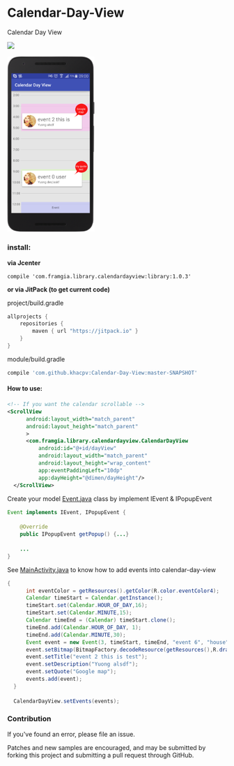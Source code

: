 # Calendar-Day-View
Calendar Day View

[![](https://jitpack.io/v/khacpv/Calendar-Day-View.svg)](https://jitpack.io/#khacpv/Calendar-Day-View)

<a><img src="./image/screenshot.png" width="200"></a>

### install:

**via Jcenter**

````Gradle
compile 'com.framgia.library.calendardayview:library:1.0.3'
````

**or via JitPack (to get current code)**

project/build.gradle
````gradle
allprojects {
    repositories {
        maven { url "https://jitpack.io" }
    }
}
````
module/build.gradle
````gradle
compile 'com.github.khacpv:Calendar-Day-View:master-SNAPSHOT'
````

#### How to use:

````xml
<!-- If you want the calendar scrollable -->
<ScrollView
      android:layout_width="match_parent"
      android:layout_height="match_parent"
      >
      <com.framgia.library.calendardayview.CalendarDayView
          android:id="@+id/dayView"
          android:layout_width="match_parent"
          android:layout_height="wrap_content"
          app:eventPaddingLeft="10dp"
          app:dayHeight="@dimen/dayHeight"/>
  </ScrollView>
````

Create your model [Event.java](https://github.com/khacpv/Calendar-Day-View/blob/master/sample/src/main/java/com/framgia/sample/calendardayview/Event.java#L11) class by implement IEvent & IPopupEvent

````Java
Event implements IEvent, IPopupEvent {

    @Override
    public IPopupEvent getPopup() {...}
    
    ...
}
````

See [MainActivity.java](https://github.com/khacpv/Calendar-Day-View/blob/master/sample/src/main/java/com/framgia/sample/calendardayview/MainActivity.java) to know how to add events into calendar-day-view

````Java
{
      int eventColor = getResources().getColor(R.color.eventColor4);
      Calendar timeStart = Calendar.getInstance();
      timeStart.set(Calendar.HOUR_OF_DAY,16);
      timeStart.set(Calendar.MINUTE,15);
      Calendar timeEnd = (Calendar) timeStart.clone();
      timeEnd.add(Calendar.HOUR_OF_DAY, 1);
      timeEnd.add(Calendar.MINUTE,30);
      Event event = new Event(3, timeStart, timeEnd, "event 6", "house", eventColor);
      event.setBitmap(BitmapFactory.decodeResource(getResources(),R.drawable.avatar));
      event.setTitle("event 2 this is test");
      event.setDescription("Yuong alsdf");
      event.setQuote("Google map");
      events.add(event);
  }

  CalendarDayView.setEvents(events);
````

### Contribution

If you've found an error, please file an issue.

Patches and new samples are encouraged, and may be submitted by forking this project and submitting a pull request through GitHub.

